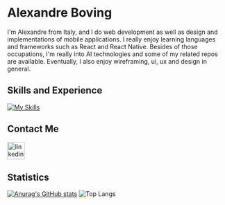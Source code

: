 # Alexandre Boving
I'm Alexandre from Italy, and I do web development as well as design and implementations of mobile applications. I really enjoy learning languages and frameworks such as React and React Native. Besides of those occupations, I'm really into AI technologies and some of my related repos are available. Eventually, I also enjoy wireframing, ui, ux and design in general. 

## Skills and Experience
[![My Skills](https://skillicons.dev/icons?i=html,css,bootstrap,tailwind,js,react,nextjs,ts,mysql,mongodb,firebase,py,java,c,cpp,matlab,git,github,docker,linux,figma)](https://skillicons.dev)

## Contact Me

[<img src='[https://cdn.jsdelivr.net/npm/simple-icons@3.0.1/icons/linkedin.svg](https://skillicons.dev/icons?i=html)' alt='linkedin' height='40'>](https://www.linkedin.com/in/alexandre-boving-04422a1b6/)

## Statistics

[![Anurag's GitHub stats](https://github-readme-stats.vercel.app/api?username=Alex1721)](https://github.com/anuraghazra/github-readme-stats)
![Top Langs](https://github-readme-stats.vercel.app/api/top-langs/?username=Alex1721&layout=compact)
